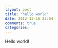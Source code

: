```yaml
---
layout: post
title: "hello world"
date: 2012-12-16 22:54
comments: true
categories: 
---
```


Hello world!